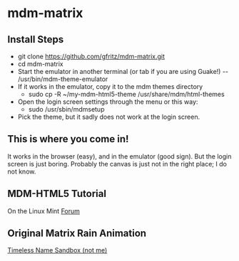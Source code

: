 # mdm-matrix

## Install Steps
- git clone https://github.com/gfritz/mdm-matrix.git
- cd mdm-matrix
- Start the emulator in another terminal (or tab if you are using Guake!) 
	-- /usr/bin/mdm-theme-emulator
- If it works in the emulator, copy it to the mdm themes directory
	- sudo cp -R ~/my-mdm-html5-theme /usr/share/mdm/html-themes
- Open the login screen settings through the menu or this way:
	- sudo /usr/sbin/mdmsetup
- Pick the theme, but it sadly does not work at the login screen.

## This is where you come in!
It works in the browser (easy), and in the emulator (good sign).  But the login screen is just boring.  Probably the canvas is just not in the right place; I do not know.

## MDM-HTML5 Tutorial
On the Linux Mint [Forum](http://community.linuxmint.com/tutorial/view/1336)

## Original Matrix Rain Animation
[Timeless Name Sandbox (not me)](http://timelessname.com/sandbox/matrix.html)
